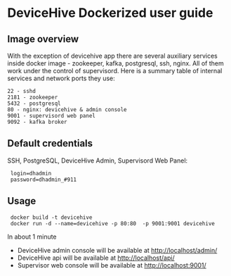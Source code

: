 **DeviceHive Dockerized user guide**
================================

Image overview
-----------

With the exception of devicehive app there are several auxiliary services inside docker image - zookeeper, kafka, postgresql, ssh, nginx. All of them work under the control of supervisord. Here is a summary table of internal services and network ports they use:

    22 - sshd
    2181 - zookeeper
    5432 - postgresql
    80 - nginx: devicehive & admin console
    9001 - supervisord web panel
    9092 - kafka broker

Default credentials
-------------------------

SSH, PostgreSQL, DeviceHive Admin, Supervisord Web Panel:

     login=dhadmin
     password=dhadmin_#911

Usage
-----------

     docker build -t devicehive
     docker run -d --name=devicehive -p 80:80  -p 9001:9001 devicehive

In about 1 minute 
* DeviceHive admin console will be available at [http://localhost/admin/](http://localhost/admin/)
* DeviceHive api will be available at [http://localhost/api/](http://localhost/api/)
* Supervisor web console  will be available at [http://localhost:9001/](http://localhost:9001/)
